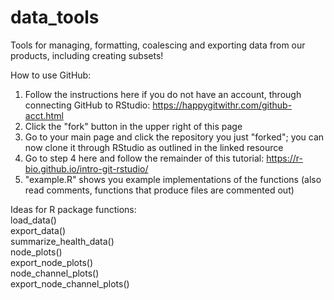 # data_tools
Tools for managing, formatting, coalescing and exporting data from our products, including creating subsets!

How to use GitHub:

1. Follow the instructions here if you do not have an account, through connecting GitHub to RStudio: https://happygitwithr.com/github-acct.html  
2. Click the "fork" button in the upper right of this page  
3. Go to your main page and click the repository you just "forked"; you can now clone it through RStudio as outlined in the linked resource  
4. Go to step 4 here and follow the remainder of this tutorial: https://r-bio.github.io/intro-git-rstudio/
5. "example.R" shows you example implementations of the functions (also read comments, functions that produce files are commented out)

Ideas for R package functions:  
load_data()  
export_data()  
summarize_health_data()  
node_plots()  
export_node_plots()  
node_channel_plots()  
export_node_channel_plots()
